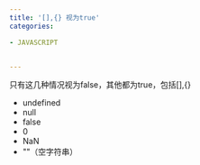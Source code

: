 ```yaml
---
title: '[],{} 视为true'
categories: 

- JAVASCRIPT


---
```

只有这几种情况视为false，其他都为true，包括[],{}
- undefined
- null
- false
- 0
- NaN
- ""（空字符串）